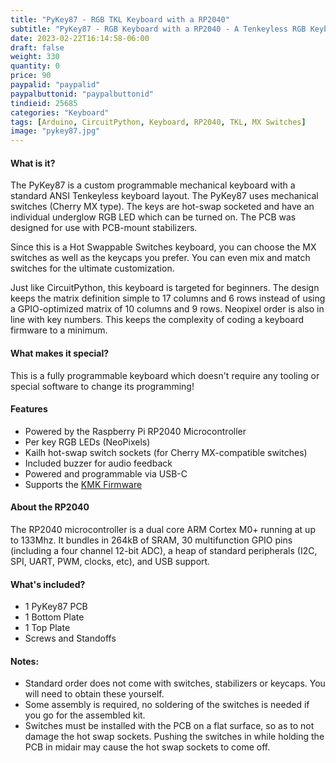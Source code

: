 ```yaml
---
title: "PyKey87 - RGB TKL Keyboard with a RP2040"
subtitle: "PyKey87 - RGB Keyboard with a RP2040 - A Tenkeyless RGB Keyboard with Hot Swap Sockets, running CircuitPython on a RP2040"
date: 2023-02-22T16:14:58-06:00
draft: false
weight: 330
quantity: 0
price: 90
paypalid: "paypalid"
paypalbuttonid: "paypalbuttonid"
tindieid: 25685
categories: "Keyboard"
tags: [Arduino, CircuitPython, Keyboard, RP2040, TKL, MX Switches]
image: "pykey87.jpg"
---
```

#### What is it?

The PyKey87 is a custom programmable mechanical keyboard with a standard ANSI Tenkeyless keyboard layout. The PyKey87 uses mechanical switches (Cherry MX type). The keys are hot-swap socketed and have an individual underglow RGB LED which can be turned on.  The PCB was designed for use with PCB-mount stabilizers.

Since this is a Hot Swappable Switches keyboard, you can choose the MX switches as well as the keycaps you prefer.  You can even mix and match switches for the ultimate customization.

Just like CircuitPython, this keyboard is targeted for beginners.  The design keeps the matrix definition simple to 17 columns and 6 rows instead of using a GPIO-optimized matrix of 10 columns and 9 rows.  Neopixel order is also in line with key numbers.  This keeps the complexity of coding a keyboard firmware to a minimum.

#### What makes it special?
This is a fully programmable keyboard which doesn't require any tooling or special software to change its programming!

#### Features
* Powered by the Raspberry Pi RP2040 Microcontroller
* Per key RGB LEDs (NeoPixels)
* Kailh hot-swap switch sockets (for Cherry MX-compatible switches)
* Included buzzer for audio feedback
* Powered and programmable via USB-C
* Supports the [KMK Firmware](https://github.com/KMKfw/kmk_firmware)

#### About the RP2040
The RP2040 microcontroller is a dual core ARM Cortex M0+ running at up to 133Mhz. It bundles in 264kB of SRAM, 30 multifunction GPIO pins (including a four channel 12-bit ADC), a heap of standard peripherals (I2C, SPI, UART, PWM, clocks, etc), and USB support.

#### What's included?

* 1 PyKey87 PCB
* 1 Bottom Plate
* 1 Top Plate
* Screws and Standoffs

#### Notes:

* Standard order does not come with switches, stabilizers or keycaps. You will need to obtain these yourself.
* Some assembly is required, no soldering of the switches is needed if you go for the assembled kit.
* Switches must be installed with the PCB on a flat surface, so as to not damage the hot swap sockets. Pushing the switches in while holding the PCB in midair may cause the hot swap sockets to come off.


